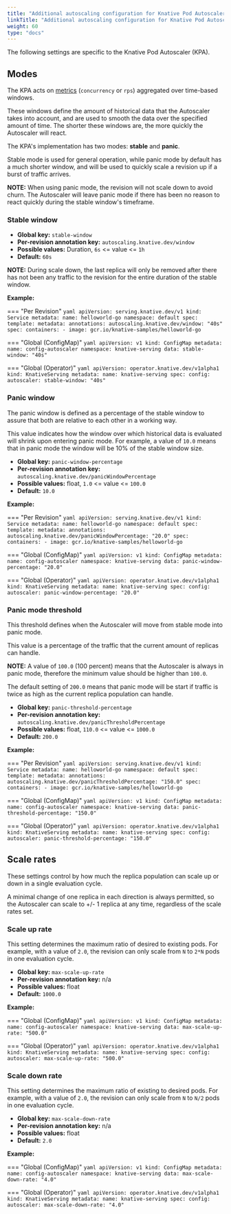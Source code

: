 ```yaml
---
title: "Additional autoscaling configuration for Knative Pod Autoscaler"
linkTitle: "Additional autoscaling configuration for Knative Pod Autoscaler"
weight: 60
type: "docs"
---
```


The following settings are specific to the Knative Pod Autoscaler (KPA).

## Modes

The KPA acts on [metrics](./autoscaling-metrics.md) (`concurrency` or `rps`) aggregated over time-based windows.

These windows define the amount of historical data that the Autoscaler takes into account, and are used to smooth the data over the specified amount of time.
The shorter these windows are, the more quickly the Autoscaler will react.

The KPA's implementation has two modes: **stable** and **panic**.

Stable mode is used for general operation, while panic mode by default has a much shorter window, and will be used to quickly scale a revision up if a burst of traffic arrives.

**NOTE:** When using panic mode, the revision will not scale down to avoid churn. The Autoscaler will leave panic mode if there has been no reason to react quickly during the stable window's timeframe.

### Stable window

* **Global key:** `stable-window`
* **Per-revision annotation key:** `autoscaling.knative.dev/window`
* **Possible values:** Duration, `6s` <= value <= `1h`
* **Default:** `60s`

**NOTE:** During scale down, the last replica will only be removed after there has not been any traffic to the revision for the entire duration of the stable window.

**Example:**

=== "Per Revision"
    ```yaml
    apiVersion: serving.knative.dev/v1
    kind: Service
    metadata:
      name: helloworld-go
      namespace: default
    spec:
      template:
        metadata:
          annotations:
            autoscaling.knative.dev/window: "40s"
        spec:
          containers:
            - image: gcr.io/knative-samples/helloworld-go
    ```

=== "Global (ConfigMap)"
    ```yaml
    apiVersion: v1
    kind: ConfigMap
    metadata:
     name: config-autoscaler
     namespace: knative-serving
    data:
     stable-window: "40s"
    ```

=== "Global (Operator)"
    ```yaml
    apiVersion: operator.knative.dev/v1alpha1
    kind: KnativeServing
    metadata:
      name: knative-serving
    spec:
      config:
        autoscaler:
          stable-window: "40s"
    ```




### Panic window

The panic window is defined as a percentage of the stable window to assure that both are relative to each other in a working way.

This value indicates how the window over which historical data is evaluated will shrink upon entering panic mode. For example, a value of `10.0` means that in panic mode the window will be 10% of the stable window size.

* **Global key:** `panic-window-percentage`
* **Per-revision annotation key:** `autoscaling.knative.dev/panicWindowPercentage`
* **Possible values:** float, `1.0` <= value <= `100.0`
* **Default:** `10.0`

**Example:**

=== "Per Revision"
    ```yaml
    apiVersion: serving.knative.dev/v1
    kind: Service
    metadata:
      name: helloworld-go
      namespace: default
    spec:
      template:
        metadata:
          annotations:
            autoscaling.knative.dev/panicWindowPercentage: "20.0"
        spec:
          containers:
            - image: gcr.io/knative-samples/helloworld-go
    ```

=== "Global (ConfigMap)"
    ```yaml
    apiVersion: v1
    kind: ConfigMap
    metadata:
     name: config-autoscaler
     namespace: knative-serving
    data:
     panic-window-percentage: "20.0"
    ```

=== "Global (Operator)"
    ```yaml
    apiVersion: operator.knative.dev/v1alpha1
    kind: KnativeServing
    metadata:
      name: knative-serving
    spec:
      config:
        autoscaler:
          panic-window-percentage: "20.0"
    ```




### Panic mode threshold

This threshold defines when the Autoscaler will move from stable mode into panic mode.

This value is a percentage of the traffic that the current amount of replicas can handle.

**NOTE:** A value of `100.0` (100 percent) means that the Autoscaler is always in panic mode, therefore the  minimum value should be higher than `100.0`.

The default setting of `200.0` means that panic mode will be start if traffic is twice as high as the current replica population can handle.

* **Global key:** `panic-threshold-percentage`
* **Per-revision annotation key:** `autoscaling.knative.dev/panicThresholdPercentage`
* **Possible values:** float, `110.0` <= value <= `1000.0`
* **Default:** `200.0`

**Example:**

=== "Per Revision"
    ```yaml
    apiVersion: serving.knative.dev/v1
    kind: Service
    metadata:
      name: helloworld-go
      namespace: default
    spec:
      template:
        metadata:
          annotations:
            autoscaling.knative.dev/panicThresholdPercentage: "150.0"
        spec:
          containers:
            - image: gcr.io/knative-samples/helloworld-go
    ```

=== "Global (ConfigMap)"
    ```yaml
    apiVersion: v1
    kind: ConfigMap
    metadata:
     name: config-autoscaler
     namespace: knative-serving
    data:
     panic-threshold-percentage: "150.0"
    ```

=== "Global (Operator)"
    ```yaml
    apiVersion: operator.knative.dev/v1alpha1
    kind: KnativeServing
    metadata:
      name: knative-serving
    spec:
      config:
        autoscaler:
          panic-threshold-percentage: "150.0"
    ```




## Scale rates

These settings control by how much the replica population can scale up or down in a single evaluation cycle.

A minimal change of one replica in each direction is always permitted, so the Autoscaler can scale to +/- 1 replica at any time, regardless of the scale rates set.

### Scale up rate

This setting determines the maximum ratio of desired to existing pods. For example, with a value of `2.0`, the revision can only scale from `N` to `2*N` pods in one evaluation cycle.

* **Global key:** `max-scale-up-rate`
* **Per-revision annotation key:** n/a
* **Possible values:** float
* **Default:** `1000.0`

**Example:**

=== "Global (ConfigMap)"
    ```yaml
    apiVersion: v1
    kind: ConfigMap
    metadata:
     name: config-autoscaler
     namespace: knative-serving
    data:
     max-scale-up-rate: "500.0"
    ```

=== "Global (Operator)"
    ```yaml
    apiVersion: operator.knative.dev/v1alpha1
    kind: KnativeServing
    metadata:
      name: knative-serving
    spec:
      config:
        autoscaler:
          max-scale-up-rate: "500.0"
    ```




### Scale down rate

This setting determines the maximum ratio of existing to desired pods. For example, with a value of `2.0`, the revision can only scale from `N` to `N/2` pods in one evaluation cycle.

* **Global key:** `max-scale-down-rate`
* **Per-revision annotation key:** n/a
* **Possible values:** float
* **Default:** `2.0`

**Example:**

=== "Global (ConfigMap)"
    ```yaml
    apiVersion: v1
    kind: ConfigMap
    metadata:
     name: config-autoscaler
     namespace: knative-serving
    data:
     max-scale-down-rate: "4.0"
    ```

=== "Global (Operator)"
    ```yaml
    apiVersion: operator.knative.dev/v1alpha1
    kind: KnativeServing
    metadata:
      name: knative-serving
    spec:
      config:
        autoscaler:
          max-scale-down-rate: "4.0"
    ```



